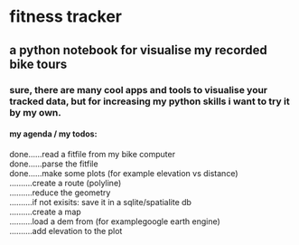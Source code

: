 # fitness tracker
## a python notebook for visualise my recorded bike tours
### sure, there are many cool apps and tools to visualise your tracked data, but for increasing my python skills i want to try it by my own.
#### my agenda / my todos:

done......read a fitfile from my bike computer  
done......parse the fitfile  
done......make some plots (for example elevation vs distance)  
..........create a route (polyline)  
..........reduce the geometry  
..........if not exisits: save it in a sqlite/spatialite db  
..........create a map  
..........load a dem from (for examplegoogle earth engine)  
..........add elevation to the plot  
